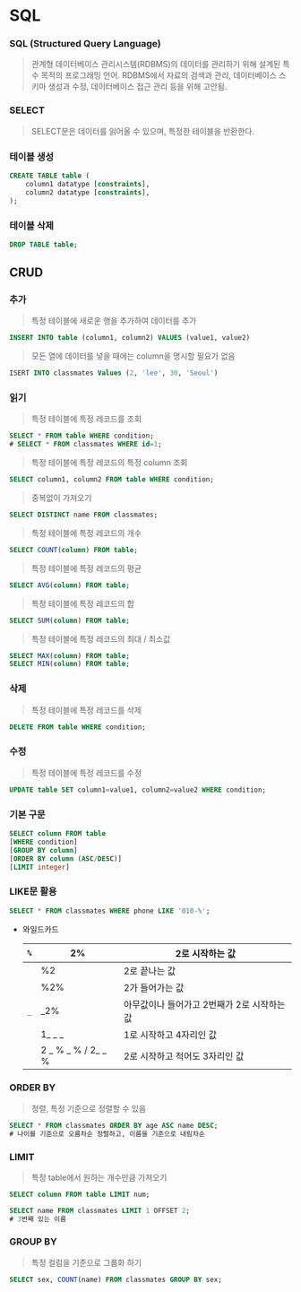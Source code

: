 # SQL



### SQL (Structured Query Language)

> 관계형 데이터베이스 관리시스템(RDBMS)의 데이터를 관리하기 위해 설계된 특수 목적의 프로그래밍 언어. RDBMS에서 자료의 검색과 관리, 데이터베이스 스키마 생성과 수정, 데이터베이스 접근 관리 등을 위해 고안됨.



### SELECT

> SELECT문은 데이터를 읽어올 수 있으며, 특정한 테이블을 반환한다.






### 테이블 생성

```sql
CREATE TABLE table (
	column1 datatype [constraints],
    column2 datatype [constraints],
);
```



### 테이블 삭제

```sql
DROP TABLE table;
```





## CRUD



### 추가

> 특정 테이블에 새로운 행을 추가하여 데이터를 추가

```sql
INSERT INTO table (column1, column2) VALUES (value1, value2)
```



> 모든 열에 데이터를 넣을 때에는  column을 명시할 필요가 없음

```sql
ISERT INTO classmates Values (2, 'lee', 30, 'Seoul')
```





### 읽기

> 특정 테이블에 특정 레코드를 조회

```sql
SELECT * FROM table WHERE condition;
# SELECT * FROM classmates WHERE id=1;
```



> 특정 테이블에 특정 레코드의 특정 column 조회

```sql
SELECT column1, column2 FROM table WHERE condition;
```



> 중복없이 가져오기

```sql
SELECT DISTINCT name FROM classmates;
```



> 특정 테이블에 특정 레코드의 개수

```sql
SELECT COUNT(column) FROM table;
```



> 특정 테이블에 특정 레코드의 평균

```sql
SELECT AVG(column) FROM table;
```



> 특정 테이블에 특정 레코드의 합

```sql
SELECT SUM(column) FROM table;
```



> 특정 테이블에 특정 레코드의 최대 / 최소값

```sql
SELECT MAX(column) FROM table;
SELECT MIN(column) FROM table;
```







### 삭제

> 특정 테이블에 특정 레코드를 삭제

```sql
DELETE FROM table WHERE condition;
```







### 수정

> 특정 테이블에 특정 레코드를 수정

```sql
UPDATE table SET column1=value1, column2=value2 WHERE condition;
```







### 기본 구문

```sql
SELECT column FROM table
[WHERE condition] 
[GROUP BY column]
[ORDER BY column (ASC/DESC)]
[LIMIT integer]
```





### LIKE문 활용

```sql
SELECT * FROM classmates WHERE phone LIKE '010-%';
```

- 와일드카드

  | `%`  | 2%                 | 2로 시작하는 값                             |
  | ---- | ------------------ | ------------------------------------------- |
  |      | %2                 | 2로 끝나는 값                               |
  |      | %2%                | 2가 들어가는 값                             |
  | `_`  | _2%                | 아무값이나 들어가고 2번째가 2로 시작하는 값 |
  |      | 1_ _ _             | 1로 시작하고 4자리인 값                     |
  |      | 2 _ % _ % / 2_ _ % | 2로 시작하고 적어도 3자리인 값              |





### ORDER BY

> 정렬, 특정 기준으로 정렬할 수 있음

```sql
SELECT * FROM classmates ORDER BY age ASC name DESC;
# 나이를 기준으로 오름차순 정렬하고, 이름을 기준으로 내림차순
```





###  LIMIT

> 특정 table에서 원하는 개수만큼 가져오기

```sql
SELECT column FROM table LIMIT num;

SELECT name FROM classmates LIMIT 1 OFFSET 2;
# 3번째 있는 이름
```





### GROUP BY

> 특정 컬럼을 기준으로 그룹화 하기

```sql
SELECT sex, COUNT(name) FROM classmates GROUP BY sex;
```

